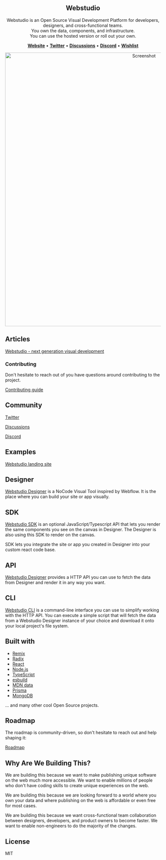 <section align="center">
   <h1>Webstudio</h1>

Webstudio is an Open Source Visual Development Platform for developers, designers, and cross-functional teams.<br />
You own the data, components, and infrastructure.<br />
You can use the hosted version or roll out your own.

[**Website**](https://webstudio.is) • [**Twitter**](https://twitter.com/webstudiois) • [**Discussions**](https://github.com/webstudio-is/webstudio/discussions) • [**Discord**](https://discord.gg/UNdyrDkq5r) • [**Wishlist**](https://github.com/webstudio-is/webstudio/discussions/categories/wishlist)

   <img width="883" alt="Screenshot" src="https://user-images.githubusercontent.com/52824/159119092-0f2f22d9-846d-4f89-95fd-41b7f18f3aee.png">

</section>

## Articles

[Webstudio - next generation visual development](https://dev.to/oleg008/webstudio-next-generation-visual-development-4d0d)

### Contributing

Don't hesitate to reach out of you have questions around contributing to the project.

[Contributing guide](https://github.com/webstudio-is/webstudio/blob/main/docs/contributing.md)

## Community

[Twitter](https://twitter.com/webstudiois)

[Discussions](https://github.com/webstudio-is/webstudio/discussions)

[Discord](https://discord.gg/UNdyrDkq5r)

## Examples

[Webstudio landing site](https://github.com/webstudio-is/webstudio-landing)

## Designer

[Webstudio Designer](https://github.com/webstudio-is/webstudio-designer) is a NoCode Visual Tool inspired by Webflow. It is the place where you can build your site or app visually.

## SDK

[Webstudio SDK](https://github.com/webstudio-is/webstudio-sdk) is an optional JavaScript/Typescript API that lets you render the same components you see on the canvas in Designer. The Designer is also using this SDK to render on the canvas.

SDK lets you integrate the site or app you created in Designer into your custom react code base.

## API

[Webstudio Designer](https://github.com/webstudio-is/webstudio-designer) provides a HTTP API you can use to fetch the data from Designer and render it in any way you want.

## CLI

[Webstudio CLI](https://github.com/webstudio-is/webstudio-cli) is a command-line interface you can use to simplify working with the HTTP API. You can execute a simple script that will fetch the data from a Webstudio Designer instance of your choice and download it onto your local project's file system.

## Built with

- [Remix](https://remix.run/)
- [Radix](https://www.radix-ui.com/)
- [React](https://reactjs.org/)
- [Node.js](https://nodejs.org/)
- [TypeScript](https://www.typescriptlang.org/)
- [esbuild](https://esbuild.github.io/)
- [MDN data](https://github.com/mdn/data)
- [Prisma](https://www.prisma.io/)
- [MongoDB](https://www.mongodb.com/)

... and many other cool Open Source projects.

## Roadmap

The roadmap is community-driven, so don't hesitate to reach out and help shaping it:

[Roadmap](https://github.com/orgs/webstudio-is/projects/1)

## Why Are We Building This?

We are building this because we want to make publishing unique software on the web much more accessible. We want to enable millions of people who don't have coding skills to create unique experiences on the web.

We are building this because we are looking forward to a world where you own your data and where publishing on the web is affordable or even free for most cases.

We are building this because we want cross-functional team collaboration between designers, developers, and product owners to become faster. We want to enable non-engineers to do the majority of the changes.

## License

MIT

